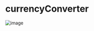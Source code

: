 # currencyConverter
![image](https://user-images.githubusercontent.com/70728090/234775826-4737fad3-b9a7-4272-8acd-b01c8d525b69.png)
